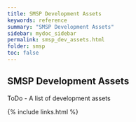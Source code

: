 ```yaml
---
title: SMSP Development Assets
keywords: reference
summary: "SMSP Development Assets"
sidebar: mydoc_sidebar
permalink: smsp_dev_assets.html
folder: smsp
toc: false
---
```


## SMSP Development Assets

ToDo - A list of development assets 

{% include links.html %}
